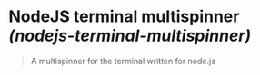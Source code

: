 # NodeJS terminal multispinner _(nodejs-terminal-multispinner)_
> A multispinner for the terminal written for node.js

